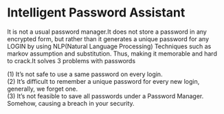 # Intelligent Password Assistant
It is not a usual password manager.It does not store a password in any encrypted form, but rather than it generates a unique password for any LOGIN by using NLP(Natural Language Processing) Techniques such as markov assumption and substitution.
Thus, making it memorable and hard to crack.It solves 3 problems with passwords

(1) It’s not safe to use a same password on every login.    
(2) It’s difficult to remember a unique password for every new login, generally, we forget one.  
(3) It’s not feasible to save all passwords under a Password Manager. Somehow, causing a breach in your security.  
